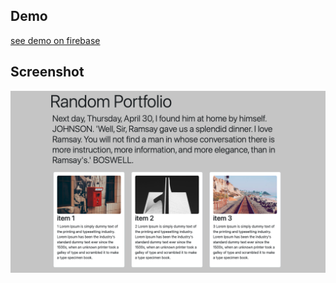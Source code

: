 ## Demo
[see demo on firebase](https://jsohn-code-back-to-basic.web.app)

## Screenshot
![demo screenshot](https://github.com/jsohndata/code-back-to-basic/blob/main/images/--demo.png?raw=true)